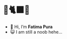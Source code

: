 # 🍋🐈‍⬛😾

- 👋 Hi, I’m **Fatima Pura**
- 😺 I am still a noob hehe...
  

<!---
st-f4tima/st-f4tima is a ✨ special ✨ repository because its `README.md` (this file) appears on your GitHub profile.
You can click the Preview link to take a look at your changes.
--->
